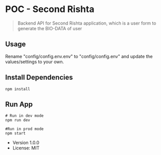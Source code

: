 # POC - Second Rishta

> Backend API for Second Rishta application, which is a user form to generate the BIO-DATA of user

## Usage

Rename "config/config.env.env" to "config/config.env" and update the values/settings to your own.

## Install Dependencies
```
npm install
```

## Run App
```
# Run in dev mode
npm run dev

#Run in prod mode
npm start
```

- Version 1.0.0
- License: MIT

